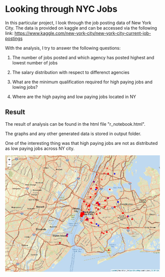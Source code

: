 # Looking through NYC Jobs

In this particular project, I look through the job posting data of New York City. The data is provided on kaggle and can be accessed via the following link: https://www.kaggle.com/new-york-city/new-york-city-current-job-postings

With the analysis, I try to answer the following questions:

1.  The number of jobs posted and which agency has posted highest and lowest number of jobs

2.  The salary distribution with respect to differenct agencies

3.  What are the minimum qualification required for high paying jobs and lowing jobs?

4.  Where are the high paying and low paying jobs located in NY

## Result

The result of analysis can be found in the html file "r_notebook.html".

The graphs and any other generated data is stored in output folder.

One of the interesting thing was that high paying jobs are not as distributed as low paying jobs across NY city.

![Map Image](./output/map.jpeg)
